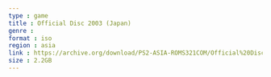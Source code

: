 ```yaml
---
type : game
title : Official Disc 2003 (Japan)
genre : 
format : iso
region : asia
link : https://archive.org/download/PS2-ASIA-ROMS321COM/Official%20Disc%202003%20%28Japan%29.7z
size : 2.2GB
---
```


